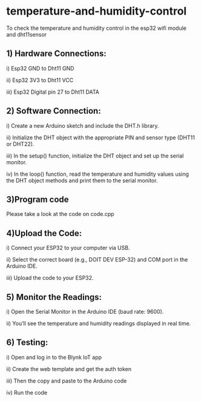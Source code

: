 # temperature-and-humidity-control
To check the temperature and humidity control in the esp32 wifi module and dht11sensor

## 1) Hardware Connections:
i) Esp32 GND to Dht11 GND

ii) Esp32 3V3 to Dht11 VCC

iii) Esp32 Digital pin 27 to Dht11 DATA

## 2) Software Connection:
i) Create a new Arduino sketch and include the DHT.h library.

ii) Initialize the DHT object with the appropriate PIN and sensor type (DHT11 or DHT22).

iii) In the setup() function, initialize the DHT object and set up the serial monitor.

iv) In the loop() function, read the temperature and humidity values using the DHT object methods and print them to the serial monitor.

## 3)Program code
Please take a look at the code on code.cpp

## 4)Upload the Code:
i) Connect your ESP32 to your computer via USB.

ii) Select the correct board (e.g., DOIT DEV ESP-32) and COM port in the Arduino 
IDE.

iii) Upload the code to your ESP32.

## 5) Monitor the Readings:
i) Open the Serial Monitor in the Arduino IDE (baud rate: 9600).

ii) You’ll see the temperature and humidity readings displayed in real time.

## 6) Testing:
i) Open and log in to the Blynk IoT app 

ii) Create the web template and get the auth token 

iii) Then the copy and paste to the Arduino code 

iv) Run the code

